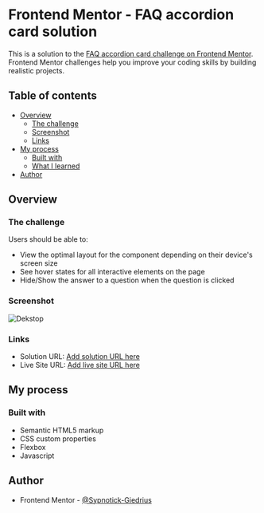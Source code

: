 # Frontend Mentor - FAQ accordion card solution

This is a solution to the [FAQ accordion card challenge on Frontend Mentor](https://www.frontendmentor.io/challenges/faq-accordion-card-XlyjD0Oam). Frontend Mentor challenges help you improve your coding skills by building realistic projects. 

## Table of contents

- [Overview](#overview)
  - [The challenge](#the-challenge)
  - [Screenshot](#screenshot)
  - [Links](#links)
- [My process](#my-process)
  - [Built with](#built-with)
  - [What I learned](#what-i-learned)
- [Author](#author)


## Overview

### The challenge

Users should be able to:

- View the optimal layout for the component depending on their device's screen size
- See hover states for all interactive elements on the page
- Hide/Show the answer to a question when the question is clicked

### Screenshot

![Dekstop](https://github.com/Sypnotick/faq-card/blob/main/images/dekstop-final.png)

### Links

- Solution URL: [Add solution URL here](https://your-solution-url.com)
- Live Site URL: [Add live site URL here](https://sypnotick.github.io/faq-card/)

## My process

### Built with

- Semantic HTML5 markup
- CSS custom properties
- Flexbox
- Javascript

## Author

- Frontend Mentor - [@Sypnotick-Giedrius](https://sypnotick.github.io/faq-card/)

